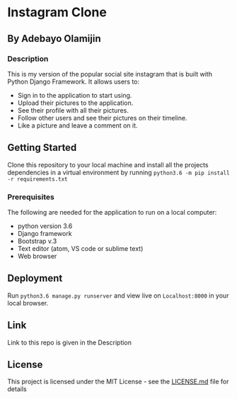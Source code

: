 # Instagram Clone

## By Adebayo Olamijin

### Description
This is my version of the popular social site instagram that is built with Python Django Framework.
It allows users to:
* Sign in to the application to start using.
* Upload their pictures to the application.
* See their profile with all their pictures.
* Follow other users and see their pictures on their timeline.
* Like a picture and leave a comment on it.

## Getting Started
Clone this repository to your local machine and install all the projects dependencies in a virtual environment by running ``python3.6 -m pip install -r requirements.txt``

### Prerequisites
The following are needed for the application to run on a local computer:
* python version 3.6
* Django framework
* Bootstrap v.3
* Text editor (atom, VS code or sublime text)
* Web browser



## Deployment

Run ``python3.6 manage.py runserver`` and view live on ``Localhost:8000`` in your local browser.

## Link
Link to this repo is given in the Description



## License

This project is licensed under the MIT License - see the [LICENSE.md](LICENSE.md) file for details
